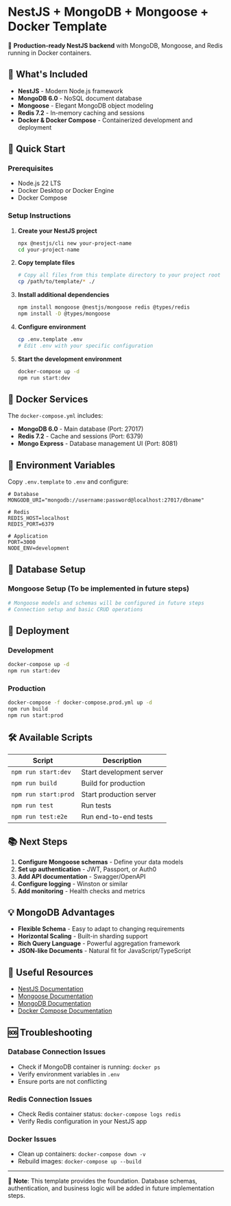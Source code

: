 # NestJS + MongoDB + Mongoose + Docker Template

🐳 **Production-ready NestJS backend** with MongoDB, Mongoose, and Redis running in Docker containers.

## 🎯 What's Included

- **NestJS** - Modern Node.js framework
- **MongoDB 6.0** - NoSQL document database
- **Mongoose** - Elegant MongoDB object modeling
- **Redis 7.2** - In-memory caching and sessions
- **Docker & Docker Compose** - Containerized development and deployment

## 🚀 Quick Start

### Prerequisites
- Node.js 22 LTS
- Docker Desktop or Docker Engine
- Docker Compose

### Setup Instructions

1. **Create your NestJS project**
   ```bash
   npx @nestjs/cli new your-project-name
   cd your-project-name
   ```

2. **Copy template files**
   ```bash
   # Copy all files from this template directory to your project root
   cp /path/to/template/* ./
   ```

3. **Install additional dependencies**
   ```bash
   npm install mongoose @nestjs/mongoose redis @types/redis
   npm install -D @types/mongoose
   ```

4. **Configure environment**
   ```bash
   cp .env.template .env
   # Edit .env with your specific configuration
   ```

5. **Start the development environment**
   ```bash
   docker-compose up -d
   npm run start:dev
   ```

## 🐳 Docker Services

The `docker-compose.yml` includes:

- **MongoDB 6.0** - Main database (Port: 27017)
- **Redis 7.2** - Cache and sessions (Port: 6379)
- **Mongo Express** - Database management UI (Port: 8081)

## 📝 Environment Variables

Copy `.env.template` to `.env` and configure:

```env
# Database
MONGODB_URI="mongodb://username:password@localhost:27017/dbname"

# Redis
REDIS_HOST=localhost
REDIS_PORT=6379

# Application
PORT=3000
NODE_ENV=development
```

## 🔧 Database Setup

### Mongoose Setup (To be implemented in future steps)
```bash
# Mongoose models and schemas will be configured in future steps
# Connection setup and basic CRUD operations
```

## 🚀 Deployment

### Development
```bash
docker-compose up -d
npm run start:dev
```

### Production
```bash
docker-compose -f docker-compose.prod.yml up -d
npm run build
npm run start:prod
```

## 🛠️ Available Scripts

| Script | Description |
|--------|-------------|
| `npm run start:dev` | Start development server |
| `npm run build` | Build for production |
| `npm run start:prod` | Start production server |
| `npm run test` | Run tests |
| `npm run test:e2e` | Run end-to-end tests |

## 📚 Next Steps

1. **Configure Mongoose schemas** - Define your data models
2. **Set up authentication** - JWT, Passport, or Auth0
3. **Add API documentation** - Swagger/OpenAPI
4. **Configure logging** - Winston or similar
5. **Add monitoring** - Health checks and metrics

## 💡 MongoDB Advantages

- **Flexible Schema** - Easy to adapt to changing requirements
- **Horizontal Scaling** - Built-in sharding support
- **Rich Query Language** - Powerful aggregation framework
- **JSON-like Documents** - Natural fit for JavaScript/TypeScript

## 🔗 Useful Resources

- [NestJS Documentation](https://docs.nestjs.com/)
- [Mongoose Documentation](https://mongoosejs.com/)
- [MongoDB Documentation](https://www.mongodb.com/docs/)
- [Docker Compose Documentation](https://docs.docker.com/compose/)

## 🆘 Troubleshooting

### Database Connection Issues
- Check if MongoDB container is running: `docker ps`
- Verify environment variables in `.env`
- Ensure ports are not conflicting

### Redis Connection Issues
- Check Redis container status: `docker-compose logs redis`
- Verify Redis configuration in your NestJS app

### Docker Issues
- Clean up containers: `docker-compose down -v`
- Rebuild images: `docker-compose up --build`

---

📝 **Note**: This template provides the foundation. Database schemas, authentication, and business logic will be added in future implementation steps.

